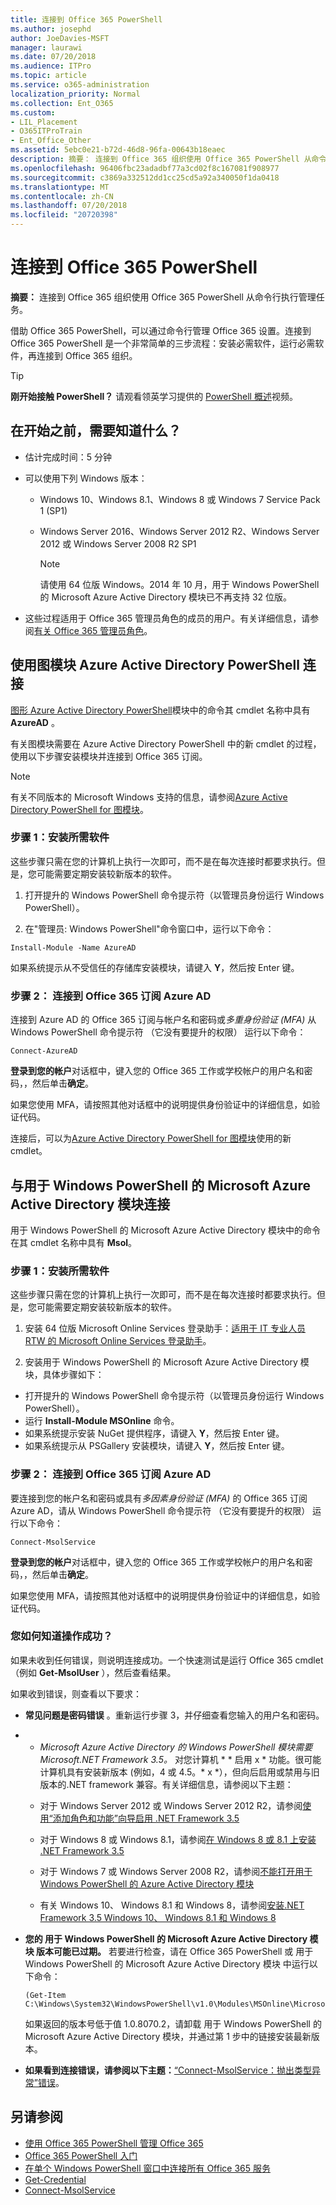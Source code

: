 ```yaml
---
title: 连接到 Office 365 PowerShell
ms.author: josephd
author: JoeDavies-MSFT
manager: laurawi
ms.date: 07/20/2018
ms.audience: ITPro
ms.topic: article
ms.service: o365-administration
localization_priority: Normal
ms.collection: Ent_O365
ms.custom:
- LIL_Placement
- O365ITProTrain
- Ent_Office_Other
ms.assetid: 5ebc0e21-b72d-46d8-96fa-00643b18eaec
description: 摘要： 连接到 Office 365 组织使用 Office 365 PowerShell 从命令行执行 admin center 任务。
ms.openlocfilehash: 96406fbc23adadbf77a3cd02f8c167081f908977
ms.sourcegitcommit: c3869a332512dd1cc25cd5a92a340050f1da0418
ms.translationtype: MT
ms.contentlocale: zh-CN
ms.lasthandoff: 07/20/2018
ms.locfileid: "20720398"
---
```

# <a name="connect-to-office-365-powershell"></a>连接到 Office 365 PowerShell

 **摘要：** 连接到 Office 365 组织使用 Office 365 PowerShell 从命令行执行管理任务。
  
借助 Office 365 PowerShell，可以通过命令行管理 Office 365 设置。连接到 Office 365 PowerShell 是一个非常简单的三步流程：安装必需软件，运行必需软件，再连接到 Office 365 组织。 

  
> [!TIP]
> **刚开始接触 PowerShell？** 请观看领英学习提供的 [PowerShell 概述](https://support.office.com/en-us/article/7d0107d4-f672-4d0f-ad7d-417844b926c7.aspx)视频。 
  
## <a name="what-do-you-need-to-know-before-you-begin"></a>在开始之前，需要知道什么？

- 估计完成时间：5 分钟
    
- 可以使用下列 Windows 版本：
    
  - Windows 10、Windows 8.1、Windows 8 或 Windows 7 Service Pack 1 (SP1) 
    
  - Windows Server 2016、Windows Server 2012 R2、Windows Server 2012 或 Windows Server 2008 R2 SP1
    
    > [!NOTE]
    >请使用 64 位版 Windows。2014 年 10 月，用于 Windows PowerShell 的 Microsoft Azure Active Directory 模块已不再支持 32 位版。
    
-  这些过程适用于 Office 365 管理员角色的成员的用户。有关详细信息，请参阅[有关 Office 365 管理员角色](https://go.microsoft.com/fwlink/p/?LinkId=532367)。

## <a name="connect-with-the-azure-active-directory-powershell-for-graph-module"></a>使用图模块 Azure Active Directory PowerShell 连接

[图形 Azure Active Directory PowerShell](https://docs.microsoft.com/powershell/azuread/v2/azureactivedirectory)模块中的命令其 cmdlet 名称中具有**AzureAD** 。

有关图模块需要在 Azure Active Directory PowerShell 中的新 cmdlet 的过程，使用以下步骤安装模块并连接到 Office 365 订阅。

>[!Note]
>有关不同版本的 Microsoft Windows 支持的信息，请参阅[Azure Active Directory PowerShell for 图模块](https://docs.microsoft.com/powershell/azuread/v2/azureactivedirectory)。
>

### <a name="step-1-install-required-software"></a>步骤 1：安装所需软件

这些步骤只需在您的计算机上执行一次即可，而不是在每次连接时都要求执行。但是，您可能需要定期安装较新版本的软件。
  
1. 打开提升的 Windows PowerShell 命令提示符（以管理员身份运行 Windows PowerShell）。
    
2. 在"管理员: Windows PowerShell"命令窗口中，运行以下命令：
    
  ```
  Install-Module -Name AzureAD
  ```

如果系统提示从不受信任的存储库安装模块，请键入 **Y**，然后按 Enter 键。

### <a name="step-2-connect-to-azure-ad-for-your-office-365-subscription"></a>步骤 2： 连接到 Office 365 订阅 Azure AD

连接到 Azure AD 的 Office 365 订阅与帐户名和密码或*多重身份验证 (MFA)* 从 Windows PowerShell 命令提示符 （它没有要提升的权限） 运行以下命令：
    
```
Connect-AzureAD
```

**登录到您的帐户**对话框中，键入您的 Office 365 工作或学校帐户的用户名和密码，，然后单击**确定**。

如果您使用 MFA，请按照其他对话框中的说明提供身份验证中的详细信息，如验证代码。
    
连接后，可以为[Azure Active Directory PowerShell for 图模块](https://docs.microsoft.com/powershell/azuread/v2/azureactivedirectory)使用的新 cmdlet。
  

## <a name="connect-with-the-microsoft-azure-active-directory-module-for-windows-powershell"></a>与用于 Windows PowerShell 的 Microsoft Azure Active Directory 模块连接

用于 Windows PowerShell 的 Microsoft Azure Active Directory 模块中的命令在其 cmdlet 名称中具有 **Msol**。
    
### <a name="step-1-install-required-software"></a>步骤 1：安装所需软件

这些步骤只需在您的计算机上执行一次即可，而不是在每次连接时都要求执行。但是，您可能需要定期安装较新版本的软件。
  
1.  安装 64 位版 Microsoft Online Services 登录助手：[适用于 IT 专业人员 RTW 的 Microsoft Online Services 登录助手](https://go.microsoft.com/fwlink/p/?LinkId=286152)。
    
2. 安装用于 Windows PowerShell 的 Microsoft Azure Active Directory 模块，具体步骤如下：
    
  - 打开提升的 Windows PowerShell 命令提示符（以管理员身份运行 Windows PowerShell）。
  - 运行 **Install-Module MSOnline** 命令。
  - 如果系统提示安装 NuGet 提供程序，请键入 **Y**，然后按 Enter 键。
  - 如果系统提示从 PSGallery 安装模块，请键入 **Y**，然后按 Enter 键。
    
### <a name="step-2-connect-to-azure-ad-for-your-office-365-subscription"></a>步骤 2： 连接到 Office 365 订阅 Azure AD

要连接到您的帐户名和密码或具有*多因素身份验证 (MFA)* 的 Office 365 订阅 Azure AD，请从 Windows PowerShell 命令提示符 （它没有要提升的权限） 运行以下命令：
    
```
Connect-MsolService
```

**登录到您的帐户**对话框中，键入您的 Office 365 工作或学校帐户的用户名和密码，，然后单击**确定**。

如果您使用 MFA，请按照其他对话框中的说明提供身份验证中的详细信息，如验证代码。

    
### <a name="how-do-you-know-this-worked"></a>您如何知道操作成功？

如果未收到任何错误，则说明连接成功。一个快速测试是运行 Office 365 cmdlet（例如 **Get-MsolUser** ），然后查看结果。
  
如果收到错误，则查看以下要求：
  
- **常见问题是密码错误** 。重新运行步骤 3，并仔细查看您输入的用户名和密码。
    
- * *Microsoft Azure Active Directory 的 Windows PowerShell 模块需要 Microsoft.NET Framework 3.5。* 对您计算机 * * 启用 x * 功能。很可能计算机具有安装新版本 (例如，4 或 4.5。* x *），但向后启用或禁用与旧版本的.NET framework 兼容。有关详细信息，请参阅以下主题：
    
  - 对于 Windows Server 2012 或 Windows Server 2012 R2，请参阅[使用“添加角色和功能”向导启用 .NET Framework 3.5](https://go.microsoft.com/fwlink/p/?LinkId=532368)
    
  - 对于 Windows 8 或 Windows 8.1，请参阅[在 Windows 8 或 8.1 上安装 .NET Framework 3.5](https://go.microsoft.com/fwlink/p/?LinkId=532369)
    
  - 对于 Windows 7 或 Windows Server 2008 R2，请参阅[不能打开用于 Windows PowerShell 的 Azure Active Directory 模块](https://go.microsoft.com/fwlink/p/?LinkId=532370)

  - 有关 Windows 10、 Windows 8.1 和 Windows 8，请参阅[安装.NET Framework 3.5 Windows 10、 Windows 8.1 和 Windows 8](https://docs.microsoft.com/en-us/dotnet/framework/install/dotnet-35-windows-10)

  
- **您的 用于 Windows PowerShell 的 Microsoft Azure Active Directory 模块 版本可能已过期。** 若要进行检查，请在 Office 365 PowerShell 或 用于 Windows PowerShell 的 Microsoft Azure Active Directory 模块 中运行以下命令：
    
  ```
  (Get-Item C:\Windows\System32\WindowsPowerShell\v1.0\Modules\MSOnline\Microsoft.Online.Administration.Automation.PSModule.dll).VersionInfo.FileVersion
  ```

    如果返回的版本号低于值 1.0.8070.2，请卸载 用于 Windows PowerShell 的 Microsoft Azure Active Directory 模块，并通过第 1 步中的链接安装最新版本。
    
- **如果看到连接错误，请参阅以下主题：**[“Connect-MsolService：抛出类型异常”错误](https://go.microsoft.com/fwlink/p/?LinkId=532377)。
    

## <a name="see-also"></a>另请参阅

- [使用 Office 365 PowerShell 管理 Office 365](manage-office-365-with-office-365-powershell.md)
- [Office 365 PowerShell 入门](getting-started-with-office-365-powershell.md)
- [在单个 Windows PowerShell 窗口中连接所有 Office 365 服务](connect-to-all-office-365-services-in-a-single-windows-powershell-window.md)
- [Get-Credential](https://go.microsoft.com/fwlink/p/?LinkId=389618)
- [Connect-MsolService](https://go.microsoft.com/fwlink/p/?LinkId=532375)


